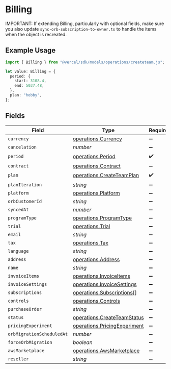 # Billing

IMPORTANT: If extending Billing, particularly with optional fields, make sure you also update `sync-orb-subscription-to-owner.ts` to handle the items when the object is recreated.

## Example Usage

```typescript
import { Billing } from "@vercel/sdk/models/operations/createteam.js";

let value: Billing = {
  period: {
    start: 3108.4,
    end: 5037.48,
  },
  plan: "hobby",
};
```

## Fields

| Field                                                                        | Type                                                                         | Required                                                                     | Description                                                                  |
| ---------------------------------------------------------------------------- | ---------------------------------------------------------------------------- | ---------------------------------------------------------------------------- | ---------------------------------------------------------------------------- |
| `currency`                                                                   | [operations.Currency](../../models/operations/currency.md)                   | :heavy_minus_sign:                                                           | N/A                                                                          |
| `cancelation`                                                                | *number*                                                                     | :heavy_minus_sign:                                                           | N/A                                                                          |
| `period`                                                                     | [operations.Period](../../models/operations/period.md)                       | :heavy_check_mark:                                                           | N/A                                                                          |
| `contract`                                                                   | [operations.Contract](../../models/operations/contract.md)                   | :heavy_minus_sign:                                                           | N/A                                                                          |
| `plan`                                                                       | [operations.CreateTeamPlan](../../models/operations/createteamplan.md)       | :heavy_check_mark:                                                           | N/A                                                                          |
| `planIteration`                                                              | *string*                                                                     | :heavy_minus_sign:                                                           | N/A                                                                          |
| `platform`                                                                   | [operations.Platform](../../models/operations/platform.md)                   | :heavy_minus_sign:                                                           | N/A                                                                          |
| `orbCustomerId`                                                              | *string*                                                                     | :heavy_minus_sign:                                                           | N/A                                                                          |
| `syncedAt`                                                                   | *number*                                                                     | :heavy_minus_sign:                                                           | N/A                                                                          |
| `programType`                                                                | [operations.ProgramType](../../models/operations/programtype.md)             | :heavy_minus_sign:                                                           | N/A                                                                          |
| `trial`                                                                      | [operations.Trial](../../models/operations/trial.md)                         | :heavy_minus_sign:                                                           | N/A                                                                          |
| `email`                                                                      | *string*                                                                     | :heavy_minus_sign:                                                           | N/A                                                                          |
| `tax`                                                                        | [operations.Tax](../../models/operations/tax.md)                             | :heavy_minus_sign:                                                           | N/A                                                                          |
| `language`                                                                   | *string*                                                                     | :heavy_minus_sign:                                                           | N/A                                                                          |
| `address`                                                                    | [operations.Address](../../models/operations/address.md)                     | :heavy_minus_sign:                                                           | N/A                                                                          |
| `name`                                                                       | *string*                                                                     | :heavy_minus_sign:                                                           | N/A                                                                          |
| `invoiceItems`                                                               | [operations.InvoiceItems](../../models/operations/invoiceitems.md)           | :heavy_minus_sign:                                                           | N/A                                                                          |
| `invoiceSettings`                                                            | [operations.InvoiceSettings](../../models/operations/invoicesettings.md)     | :heavy_minus_sign:                                                           | N/A                                                                          |
| `subscriptions`                                                              | [operations.Subscriptions](../../models/operations/subscriptions.md)[]       | :heavy_minus_sign:                                                           | N/A                                                                          |
| `controls`                                                                   | [operations.Controls](../../models/operations/controls.md)                   | :heavy_minus_sign:                                                           | N/A                                                                          |
| `purchaseOrder`                                                              | *string*                                                                     | :heavy_minus_sign:                                                           | N/A                                                                          |
| `status`                                                                     | [operations.CreateTeamStatus](../../models/operations/createteamstatus.md)   | :heavy_minus_sign:                                                           | N/A                                                                          |
| `pricingExperiment`                                                          | [operations.PricingExperiment](../../models/operations/pricingexperiment.md) | :heavy_minus_sign:                                                           | N/A                                                                          |
| `orbMigrationScheduledAt`                                                    | *number*                                                                     | :heavy_minus_sign:                                                           | N/A                                                                          |
| `forceOrbMigration`                                                          | *boolean*                                                                    | :heavy_minus_sign:                                                           | N/A                                                                          |
| `awsMarketplace`                                                             | [operations.AwsMarketplace](../../models/operations/awsmarketplace.md)       | :heavy_minus_sign:                                                           | N/A                                                                          |
| `reseller`                                                                   | *string*                                                                     | :heavy_minus_sign:                                                           | N/A                                                                          |